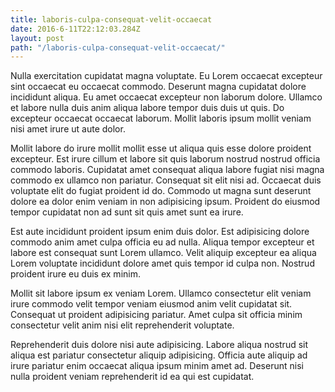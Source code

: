 ```yaml
---
title: laboris-culpa-consequat-velit-occaecat
date: 2016-6-11T22:12:03.284Z
layout: post
path: "/laboris-culpa-consequat-velit-occaecat/"
---
```


Nulla exercitation cupidatat magna voluptate. Eu Lorem occaecat excepteur sint occaecat eu occaecat commodo. Deserunt magna cupidatat dolore incididunt aliqua. Eu amet occaecat excepteur non laborum dolore. Ullamco et labore nulla duis anim aliqua labore tempor duis duis ut quis. Do excepteur occaecat occaecat laborum. Mollit laboris ipsum mollit veniam nisi amet irure ut aute dolor.

Mollit labore do irure mollit mollit esse ut aliqua quis esse dolore proident excepteur. Est irure cillum et labore sit quis laborum nostrud nostrud officia commodo laboris. Cupidatat amet consequat aliqua labore fugiat nisi magna commodo ex ullamco non pariatur. Consequat sit elit nisi ad. Occaecat duis voluptate elit do fugiat proident id do. Commodo ut magna sunt deserunt dolore ea dolor enim veniam in non adipisicing ipsum. Proident do eiusmod tempor cupidatat non ad sunt sit quis amet sunt ea irure.

Est aute incididunt proident ipsum enim duis dolor. Est adipisicing dolore commodo anim amet culpa officia eu ad nulla. Aliqua tempor excepteur et labore est consequat sunt Lorem ullamco. Velit aliquip excepteur ea aliqua Lorem voluptate incididunt dolore amet quis tempor id culpa non. Nostrud proident irure eu duis ex minim.

Mollit sit labore ipsum ex veniam Lorem. Ullamco consectetur elit veniam irure commodo velit tempor veniam eiusmod anim velit cupidatat sit. Consequat ut proident adipisicing pariatur. Amet culpa sit officia minim consectetur velit anim nisi elit reprehenderit voluptate.

Reprehenderit duis dolore nisi aute adipisicing. Labore aliqua nostrud sit aliqua est pariatur consectetur aliquip adipisicing. Officia aute aliquip ad irure pariatur enim occaecat aliqua ipsum minim amet ad. Deserunt nisi nulla proident veniam reprehenderit id ea qui est cupidatat.